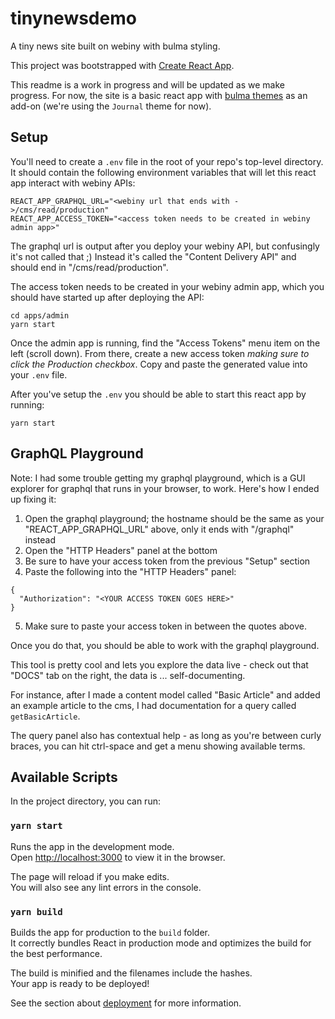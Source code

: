 # tinynewsdemo

A tiny news site built on webiny with bulma styling.

This project was bootstrapped with [Create React App](https://github.com/facebook/create-react-app).

This readme is a work in progress and will be updated as we make progress. For now, the site is a basic react app with [bulma themes](https://jenil.github.io/bulmaswatch/) as an add-on (we're using the `Journal` theme for now).

## Setup

You'll need to create a `.env` file in the root of your repo's top-level directory. It should contain the following environment variables that will let this react app interact with webiny APIs:

```
REACT_APP_GRAPHQL_URL="<webiny url that ends with ->/cms/read/production"
REACT_APP_ACCESS_TOKEN="<access token needs to be created in webiny admin app>"
```

The graphql url is output after you deploy your webiny API, but confusingly it's not called that ;) Instead it's called the "Content Delivery API" and should end in "/cms/read/production".

The access token needs to be created in your webiny admin app, which you should have started up after deploying the API:

```
cd apps/admin
yarn start
```

Once the admin app is running, find the "Access Tokens" menu item on the left (scroll down). From there, create a new access token *making sure to click the Production checkbox*. Copy and paste the generated value into your `.env` file.

After you've setup the `.env` you should be able to start this react app by running:

```
yarn start
```

## GraphQL Playground

Note: I had some trouble getting my graphql playground, which is a GUI explorer for graphql that runs in your browser, to work. Here's how I ended up fixing it:

1. Open the graphql playground; the hostname should be the same as your "REACT_APP_GRAPHQL_URL" above, only it ends with "/graphql" instead
2. Open the "HTTP Headers" panel at the bottom
3. Be sure to have your access token from the previous "Setup" section
4. Paste the following into the "HTTP Headers" panel:
```
{
  "Authorization": "<YOUR ACCESS TOKEN GOES HERE>"
}
```
5. Make sure to paste your access token in between the quotes above.

Once you do that, you should be able to work with the graphql playground. 

This tool is pretty cool and lets you explore the data live - check out that "DOCS" tab on the right, the data is ... self-documenting.

For instance, after I made a content model called "Basic Article" and added an example article to the cms, I had documentation for a query called `getBasicArticle`.

The query panel also has contextual help - as long as you're between curly braces, you can hit ctrl-space and get a menu showing available terms.


## Available Scripts

In the project directory, you can run:

### `yarn start`

Runs the app in the development mode.<br />
Open [http://localhost:3000](http://localhost:3000) to view it in the browser.

The page will reload if you make edits.<br />
You will also see any lint errors in the console.

### `yarn build`

Builds the app for production to the `build` folder.<br />
It correctly bundles React in production mode and optimizes the build for the best performance.

The build is minified and the filenames include the hashes.<br />
Your app is ready to be deployed!

See the section about [deployment](https://facebook.github.io/create-react-app/docs/deployment) for more information.
